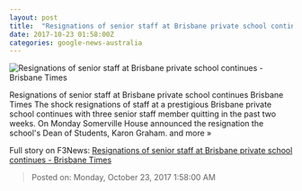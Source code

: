 ```yaml
---
layout: post
title:  "Resignations of senior staff at Brisbane private school continues - Brisbane Times"
date: 2017-10-23 01:58:00Z
categories: google-news-australia
---
```


![Resignations of senior staff at Brisbane private school continues - Brisbane Times](https://static.ffx.io/images/$zoom_0.08347521551724138,$multiply_2.2408963585434174,$ratio_1.776119,$width_357,$x_12,$y_46/t_crop_custom/t_quality_best,f_auto/4bbedcf7ab72ea67c6fd4160f457b1d40fe47f17)

Resignations of senior staff at Brisbane private school continues Brisbane Times The shock resignations of staff at a prestigious Brisbane private school continues with three senior staff member quitting in the past two weeks. On Monday Somerville House announced the resignation the school's Dean of Students, Karon Graham. and more »


Full story on F3News: [Resignations of senior staff at Brisbane private school continues - Brisbane Times](http://www.f3nws.com/n/MEfNRF)

> Posted on: Monday, October 23, 2017 1:58:00 AM
